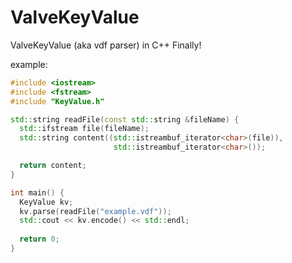 # ValveKeyValue
ValveKeyValue (aka vdf parser) in C++ Finally!

example:
```c++
#include <iostream>
#include <fstream>
#include "KeyValue.h"

std::string readFile(const std::string &fileName) {
  std::ifstream file(fileName);
  std::string content((std::istreambuf_iterator<char>(file)),
                       std::istreambuf_iterator<char>());

  return content;
}

int main() {
  KeyValue kv;
  kv.parse(readFile("example.vdf"));
  std::cout << kv.encode() << std::endl;
  
  return 0;
}
